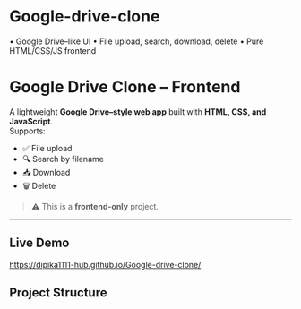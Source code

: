 # Google-drive-clone
• Google Drive–like UI • File upload, search, download, delete • Pure HTML/CSS/JS frontend

# Google Drive Clone – Frontend

A lightweight **Google Drive–style web app** built with **HTML, CSS, and JavaScript**.  
Supports:
- ✅ File upload
- 🔍 Search by filename
- 📥 Download
- 🗑️ Delete

> ⚠️ This is a **frontend-only** project.  

---

## Live Demo
https://dipika1111-hub.github.io/Google-drive-clone/

## Project Structure
